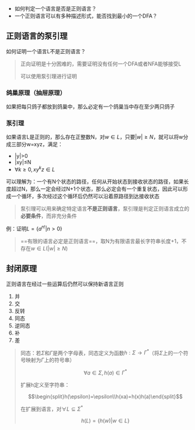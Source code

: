 - 如何判定一个语言是否是正则语言？
- 一个正则语言可以有多种描述形式，能否找到最小的一个DFA？
  
## 正则语言的泵引理

如何证明一个语言L不是正则语言？

> 正向证明是十分困难的，需要证明没有任何一个DFA或者NFA能够接受L
>
> 可以使用泵引理进行证明

### 鸽巢原理（抽屉原理）

如果把每只鸽子都放到鸽巢中，那么必定有一个鸽巢当中存在至少两只鸽子

### 泵引理

如果语言L是正则的，那么存在正整数N，对$w\in L$，只要$|w|≥N$，就可以将w分成三部分w=xyz，满足：

- |y|>0
- |xy|≤N
- $\forall k≥0,xy^kz\in L$

可以理解为：一个有N个状态的路径，任何从开始状态到接收状态的路径，如果长度超过N，那么一定会经过N+1个状态，那么必定会有一个重复状态，因此可以形成一个循环，多次经过这个循环后仍然可以沿着原路径到达接收状态

> 泵引理可以用来确定特定语言**不是正则语言**，泵引理是判定正则语言成立的**必要条件**，而非充分条件

例：证明$L=\{a^{n!}|n>0\}$

> ==有限的语言必定是正则语言==，取N为有限语言最长字符串长度+1，不存在$w\in L(|w|≥N)$

## 封闭原理

正则语言在经过一些运算后仍然可以保持新语言正则

1. 并
2. 交
3. 反转
4. 同态
5. 逆同态
6. 补
7. 差

> 同态：若$\Sigma$和$\Gamma$是两个字母表，同态定义为函数$h:\Sigma\to\Gamma^*$（将$\Sigma$上的一个符号映射为$\Gamma$上的符号串）
>
> $$\forall a\in \Sigma,h(a)\in \Gamma^*$$
>
> 扩展h定义至字符串：
>
> $$\begin{split}h(\epsilon)=\epsilon\\h(xa)=h(x)h(a)\end{split}$$
>
> 在扩展到语言，对$\forall L\subseteq \Sigma^*$
>
> $$h(L)=\{h(w)|w\in L\}$$



